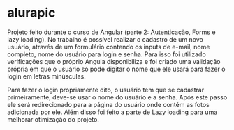# alurapic

Projeto feito durante o curso de Angular (parte 2: Autenticação, Forms e lazy loading). No trabalho é possível realizar o cadastro de um novo usuário, através de um formulário
contendo os inputs de e-mail, nome completo, nome do usuário para login e senha. Para isso foi utilizado verificações que o próprio Angula disponibiliza e foi criado uma
validação própria em que o usuário só pode digitar o nome que ele usará para fazer o login em letras minúsculas.

Para fazer o login propriamente dito, o usuário tem que se cadastrar primeiramente, deve-se usar o nome do usuário e a senha. Após este passo ele será redirecionado para a 
página do usuário onde contém as fotos adicionada por ele. Além disso foi feito a parte de Lazy loading para uma melhorar otimização do projeto.
